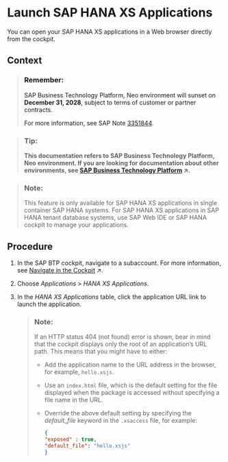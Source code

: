 <!-- loio0dd61c3e5d1d4d6cbea9aec94b7f4725 -->

# Launch SAP HANA XS Applications

You can open your SAP HANA XS applications in a Web browser directly from the cockpit.



<a name="loio0dd61c3e5d1d4d6cbea9aec94b7f4725__context_gps_2s1_hcb"/>

## Context

> ### Remember:  
> SAP Business Technology Platform, Neo environment will sunset on **December 31, 2028**, subject to terms of customer or partner contracts.
> 
> For more information, see SAP Note [3351844](https://me.sap.com/notes/3351844).

> ### Tip:  
> **This documentation refers to SAP Business Technology Platform, Neo environment. If you are looking for documentation about other environments, see [SAP Business Technology Platform](https://help.sap.com/viewer/65de2977205c403bbc107264b8eccf4b/Cloud/en-US/6a2c1ab5a31b4ed9a2ce17a5329e1dd8.html "SAP Business Technology Platform (SAP BTP) is an integrated offering comprised of four technology portfolios: database and data management, application development and integration, analytics, and intelligent technologies. The platform offers users the ability to turn data into business value, compose end-to-end business processes, and build and extend SAP applications quickly.") :arrow_upper_right:.**

> ### Note:  
> This feature is only available for SAP HANA XS applications in single container SAP HANA systems. For SAP HANA XS applications in SAP HANA tenant database systems, use SAP Web IDE or SAP HANA cockpit to manage your applications.



## Procedure

1.  In the SAP BTP cockpit, navigate to a subaccount. For more information, see [Navigate in the Cockpit](https://help.sap.com/viewer/65de2977205c403bbc107264b8eccf4b/Cloud/en-US/0874895f1f78459f9517da55a11ffebd.html "Learn how to navigate to your global accounts and subaccounts in the SAP BTP cockpit.") :arrow_upper_right:.

2.  Choose *Applications* \> *HANA XS Applications*.

3.  In the *HANA XS Applications* table, click the application URL link to launch the application.

    > ### Note:  
    > If an HTTP status 404 \(not found\) error is shown, bear in mind that the cockpit displays only the root of an application’s URL path. This means that you might have to either:
    > 
    > -   Add the application name to the URL address in the browser, for example, `hello.xsjs`.
    > 
    > -   Use an `index.html` file, which is the default setting for the file displayed when the package is accessed without specifying a file name in the URL.
    > 
    > -   Override the above default setting by specifying the *default\_file* keyword in the `.xsaccess` file, for example:
    > 
    >     ```json
    >     {
    >     "exposed" : true,
    >     "default_file": "hello.xsjs"
    >     }
    >     ```


